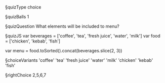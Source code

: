 §quizType
choice

§quizBalls
1


§quizQuestion
What elements will be included to menu?


§quizJS
var beverages = ['coffee', 'tea', 'fresh juice', 'water', 'milk']
var food = ['chicken', 'kebab', 'fish']

var menu = food.toSorted().concat(beverages.slice(2, 3))



§choiceVariants
'coffee'
'tea'
'fresh juice'
'water'
'milk'
'chicken'
'kebab'
'fish'


§rightChoice
2,5,6,7
